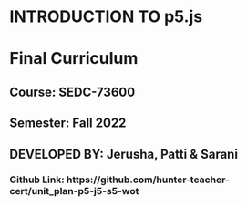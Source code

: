 <h1>INTRODUCTION TO p5.js</h1>
<h1>Final Curriculum</h1>
<h2>Course: SEDC-73600</h2>
<h2>Semester: Fall 2022</h2>
<h2>DEVELOPED BY:  Jerusha, Patti & Sarani</h2>
<h3>Github Link:  https://github.com/hunter-teacher-cert/unit_plan-p5-j5-s5-wot </h3>
